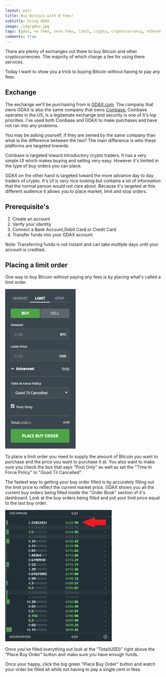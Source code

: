 ```yaml
---
layout: post
title: Buy Bitcoin with 0 Fees!
subtitle: Using GDAX
image: /img/gdax.jpg
tags: [gdax, no fees, zero fees, limit, crypto, cryptocurrency, ethereum, bitcoin, litecoin]
comments: true
---
```


There are plenty of exchanges out there to buy Bitcoin and other cryptocurrencies.
The majority of which charge a fee for using there services. 

Today I want to show you a trick to buying Bitcoin without having to pay any fees. 

## Exchange

The exchange we'll be purchasing from is <a href="https://www.gdax.com">GDAX.com</a>.
The company that owns GDAX is also the same company that owns <a href="https://www.coinbase.com/join/5937469e2e23290201b06a76">Coinbase.</a>
Coinbase operates in the US, is a legitamate exchange and security is one of it's top priorities. 
I've used both Coinbase and GDAX to make purchases and have not ran into any problems.

You may be asking yourself, if they are owned by the same company than what is the difference between the two?
The main difference is who these platforms are targeted towards. 

Coinbase is targeted toward introductory crypto traders. 
It has a very simple UI which makes buying and selling very easy. 
However it's limited in the type of buy orders you can place.

GDAX on the other hand is targeted toward the more advance day to day traders of crypto. 
It's UI is very nice looking but contains a lot of information that the normal person would not care about.
Because it's targeted at this different audience it allows you to place market, limit and stop orders.

## Prerequisite's

1. Create an account
2. Verify your identity
3. Connect a Bank Account,Debit Card or Credit Card
4. Transfer funds into your GDAX account

Note: Transferring funds is not instant and can take multiple days until your account is credited. 

## Placing a limit order

One way to buy Bitcoin without paying any fees is by placing what's called a limit order. 

<img src="../img/gdaxLimit.PNG" alt="GDAX Limit Order">

To place a limit order you need to supply the amount of Bitcoin you want to purchase and the price you want to purchase it at.
You also want to make sure you check the box that says "Post Only" as well as set the "Time In Force Policy" to "Good Til Cancelled".

The fastest way to getting your buy order filled is by accurately filling out the limit price to reflect the current market price. 
GDAX shows you all the current buy orders being filled inside the "Order Book" section of it's dashboard. 
Look at the buy orders being filled and put your limit price equal to the last buy order. 

<img src="../img/gdaxPrice.PNG" alt="GDAX Limit Order">

Once you've filled everything out look at the "Total(USD)" right above the "Place Buy Order" button and make sure you have enough funds.

Once your happy, click the big green "Place Buy Order" button and watch your order be filled all while not having to pay a single cent in fees.


